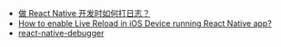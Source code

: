 - [做 React Native 开发时如何打日志？](https://stackoverflow.com/questions/30115372/how-to-do-logging-in-react-native)
- [How to enable Live Reload in iOS Device running React Native app?](https://stackoverflow.com/questions/38772373/how-to-enable-live-reload-in-ios-device-running-react-native-app)
- [react-native-debugger](https://github.com/jhen0409/react-native-debugger)
